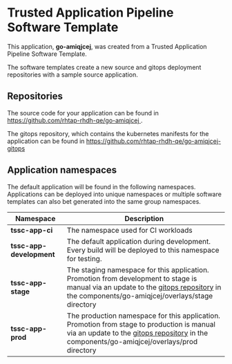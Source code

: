 # Trusted Application Pipeline Software Template

This application, **go-amiqjcej**, was created from a Trusted Application Pipeline Software Template.

The software templates create a new source and gitops deployment repositories with a sample source application. 

## Repositories

The source code for your application can be found in [https://github.com/rhtap-rhdh-qe/go-amiqjcej ](https://github.com/rhtap-rhdh-qe/go-amiqjcej ).
 
The gitops repository, which contains the kubernetes manifests for the application can be found in 
[https://github.com/rhtap-rhdh-qe/go-amiqjcej-gitops ](https://github.com/rhtap-rhdh-qe/go-amiqjcej-gitops ) 

## Application namespaces 

The default application will be found in the following namespaces. Applications can be deployed into unique namespaces or multiple software templates can also bet generated into the same group namespaces.  

|  Namespace   |  Description   |  
| -------- | -------- |
| **tssc-app-ci** | The namespace used for CI workloads |
| **tssc-app-development** | The default application during development. Every build will be deployed to this namespace for testing. |
| **tssc-app-stage** | The staging namespace for this application. Promotion from development to stage is manual via an update to the [gitops repository](https://github.com/rhtap-rhdh-qe/go-amiqjcej-gitops ) in the components/go-amiqjcej/overlays/stage directory |
| **tssc-app-prod** | The production namespace for this application. Promotion from stage to production is manual via an update to the [gitops repository](https://github.com/rhtap-rhdh-qe/go-amiqjcej-gitops ) in the components/go-amiqjcej/overlays/prod directory |